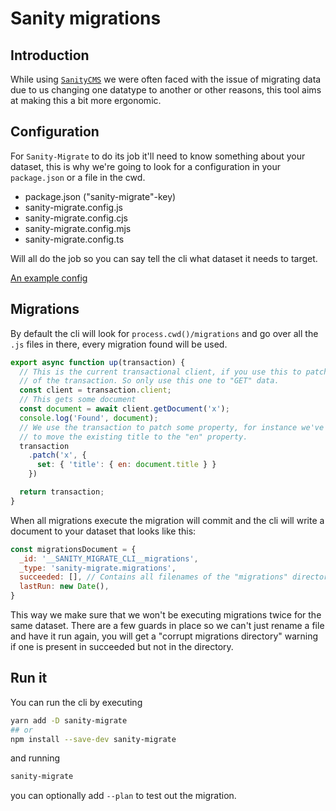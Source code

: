 # Sanity migrations

## Introduction

While using [`SanityCMS`](https://www.sanity.io/) we were often faced with the issue of migrating data
due to us changing one datatype to another or other reasons, this tool aims at making this a bit more ergonomic.

## Configuration

For `Sanity-Migrate` to do its job it'll need to know something about your dataset, this is
why we're going to look for a configuration in your `package.json` or a file in the cwd.

- package.json ("sanity-migrate"-key)
- sanity-migrate.config.js
- sanity-migrate.config.cjs
- sanity-migrate.config.mjs
- sanity-migrate.config.ts

Will all do the job so you can say tell the cli what dataset it needs to target.

[An example config](./example/sanity-migrate.config.js)

## Migrations

By default the cli will look for `process.cwd()/migrations` and go over all the `.js` files in there,
every migration found will be used.

```js
export async function up(transaction) {
  // This is the current transactional client, if you use this to patch/... it won't be part
  // of the transaction. So only use this one to "GET" data. 
  const client = transaction.client;
  // This gets some document
  const document = await client.getDocument('x');
  console.log('Found', document);
  // We use the transaction to patch some property, for instance we've moved to a localised string and need
  // to move the existing title to the "en" property.
  transaction
    .patch('x', {
      set: { 'title': { en: document.title } }
    })

  return transaction;
}
```

When all migrations execute the migration will commit and the cli will write a document to your dataset that looks like this:

```js
const migrationsDocument = {
  _id: '__SANITY_MIGRATE_CLI__migrations',
  _type: 'sanity-migrate.migrations',
  succeeded: [], // Contains all filenames of the "migrations" directory.
  lastRun: new Date(),
}
```

This way we make sure that we won't be executing migrations twice for the same dataset. There are a few guards in place so we can't
just rename a file and have it run again, you will get a "corrupt migrations directory" warning if one is present in succeeded but not
in the directory.

## Run it

You can run the cli by executing

```sh
yarn add -D sanity-migrate
## or
npm install --save-dev sanity-migrate
```

and running

```sh
sanity-migrate 
```

you can optionally add `--plan` to test out the migration.
